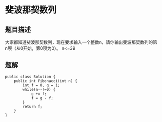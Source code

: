 # 斐波那契数列

## 题目描述
大家都知道斐波那契数列，现在要求输入一个整数n，请你输出斐波那契数列的第n项（从0开始，第0项为0）。
n<=39

## 题解
    public class Solution {
        public int Fibonacci(int n) {
            int f = 0, g = 1;
            while(n--!=0) {
                g += f;
                f = g - f;
            }
            return f;
        }
    }
